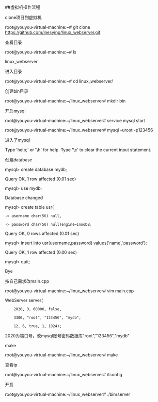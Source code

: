 ##虚拟机操作流程

clone项目到虚拟机

root@youyou-virtual-machine:~# git clone https://github.com/inesying/linux_webserver.git

查看目录

root@youyou-virtual-machine:~# ls

linux_webserver

进入目录

root@youyou-virtual-machine:~# cd linux_webserver/

创建bin目录

root@youyou-virtual-machine:~/linux_webserver# mkdir bin

开启mysql

root@youyou-virtual-machine:~/linux_webserver# service mysql start

root@youyou-virtual-machine:~/linux_webserver# mysql -uroot -p123456

进入了mysql

Type 'help;' or '\h' for help. Type '\c' to clear the current input statement.

创建database

mysql> create database mydb;

Query OK, 1 row affected (0.01 sec)

mysql> use mydb;

Database changed

mysql> create table usr(

    -> username char(50) null,
    
    -> password char(50) null)engine=InnoDB;
    
Query OK, 0 rows affected (0.01 sec)

mysql> insert into usr(username,password) values('name','password');

Query OK, 1 row affected (0.00 sec)

mysql> quit;

Bye

按自己需求改main.cpp

root@youyou-virtual-machine:~/linux_webserver# vim main.cpp 

WebServer server(

        2020, 3, 60000, false,     
        
        3306, "root", "123456", "mydb",
        
        12, 6, true, 1, 1024);   
        
2020为端口号，改mysql账号密码数据库"root","123456","mydb"

make

root@youyou-virtual-machine:~/linux_webserver# make

查看ip

root@youyou-virtual-machine:~/linux_webserver# ifconfig

开启

root@youyou-virtual-machine:~/linux_webserver# ./bin/server


